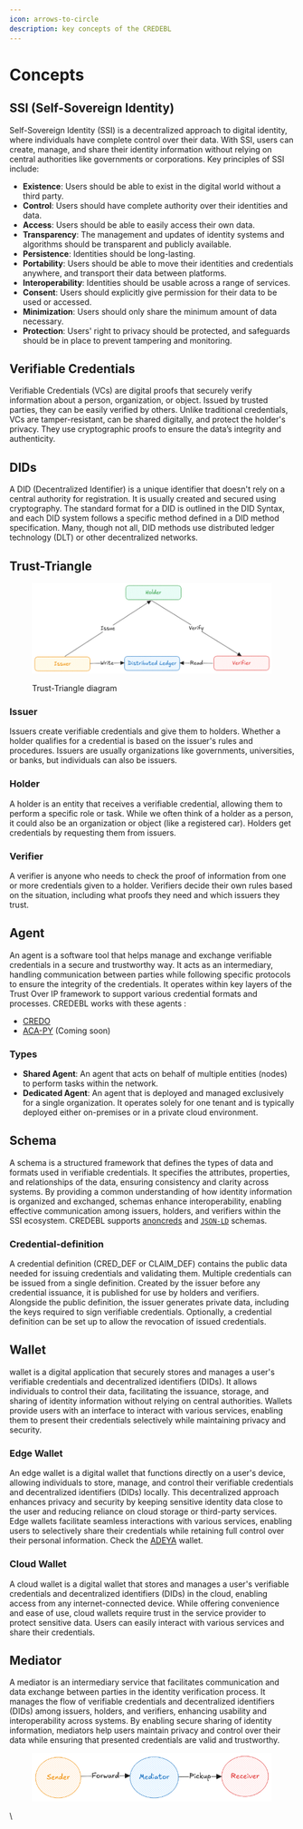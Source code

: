 ```yaml
---
icon: arrows-to-circle
description: key concepts of the CREDEBL
---
```


# Concepts

## **SSI (Self-Sovereign Identity)**

Self-Sovereign Identity (SSI) is a decentralized approach to digital identity, where individuals have complete control over their data. With SSI, users can create, manage, and share their identity information without relying on central authorities like governments or corporations. Key principles of SSI include:

* **Existence**: Users should be able to exist in the digital world without a third party.
* **Control**: Users should have complete authority over their identities and data.
* **Access**: Users should be able to easily access their own data.
* **Transparency**: The management and updates of identity systems and algorithms should be transparent and publicly available.
* **Persistence**: Identities should be long-lasting.
* **Portability**: Users should be able to move their identities and credentials anywhere, and transport their data between platforms.
* **Interoperability**: Identities should be usable across a range of services.
* **Consent**: Users should explicitly give permission for their data to be used or accessed.
* **Minimization**: Users should only share the minimum amount of data necessary.
* **Protection**: Users' right to privacy should be protected, and safeguards should be in place to prevent tampering and monitoring.

## Verifiable Credentials

Verifiable Credentials (VCs) are digital proofs that securely verify information about a person, organization, or object. Issued by trusted parties, they can be easily verified by others. Unlike traditional credentials, VCs are tamper-resistant, can be shared digitally, and protect the holder's privacy. They use cryptographic proofs to ensure the data’s integrity and authenticity.

## DIDs

A DID (Decentralized Identifier) is a unique identifier that doesn't rely on a central authority for registration. It is usually created and secured using cryptography. The standard format for a DID is outlined in the DID Syntax, and each DID system follows a specific method defined in a DID method specification. Many, though not all, DID methods use distributed ledger technology (DLT) or other decentralized networks.

## **Trust-Triangle**

<figure><img src="../.gitbook/assets/trustTriangle02.png" alt=""><figcaption><p>Trust-Triangle diagram</p></figcaption></figure>

### **Issuer**

Issuers create verifiable credentials and give them to holders. Whether a holder qualifies for a credential is based on the issuer's rules and procedures. Issuers are usually organizations like governments, universities, or banks, but individuals can also be issuers.

### Holder

A holder is an entity that receives a verifiable credential, allowing them to perform a specific role or task. While we often think of a holder as a person, it could also be an organization or object (like a registered car). Holders get credentials by requesting them from issuers.

### Verifier

A verifier is anyone who needs to check the proof of information from one or more credentials given to a holder. Verifiers decide their own rules based on the situation, including what proofs they need and which issuers they trust.

## Agent

An agent is a software tool that helps manage and exchange verifiable credentials in a secure and trustworthy way. It acts as an intermediary, handling communication between parties while following specific protocols to ensure the integrity of the credentials. It operates within key layers of the Trust Over IP framework to support various credential formats and processes. CREDEBL works with these agents :

* [CREDO](https://credo.js.org/)
* [ACA-PY](https://github.com/openwallet-foundation/acapy) (Coming soon)

### Types

* **Shared Agent**: An agent that acts on behalf of multiple entities (nodes) to perform tasks within the network.
* **Dedicated Agent**: An agent that is deployed and managed exclusively for a single organization. It operates solely for one tenant and is typically deployed either on-premises or in a private cloud environment.



## Schema

A schema is a structured framework that defines the types of data and formats used in verifiable credentials. It specifies the attributes, properties, and relationships of the data, ensuring consistency and clarity across systems. By providing a common understanding of how identity information is organized and exchanged, schemas enhance interoperability, enabling effective communication among issuers, holders, and verifiers within the SSI ecosystem. CREDEBL supports [anoncreds](https://hyperledger.github.io/anoncreds-spec/#schema-publisher-publish-schema-object) and [`JSON-LD`](https://www.w3.org/TR/vc-json-schema/) schemas.

### Credential-definition

A credential definition (CRED\_DEF or CLAIM\_DEF) contains the public data needed for issuing credentials and validating them. Multiple credentials can be issued from a single definition. Created by the issuer before any credential issuance, it is published for use by holders and verifiers. Alongside the public definition, the issuer generates private data, including the keys required to sign verifiable credentials. Optionally, a credential definition can be set up to allow the revocation of issued credentials.

## Wallet

wallet is a digital application that securely stores and manages a user's verifiable credentials and decentralized identifiers (DIDs). It allows individuals to control their data, facilitating the issuance, storage, and sharing of identity information without relying on central authorities. Wallets provide users with an interface to interact with various services, enabling them to present their credentials selectively while maintaining privacy and security.

### Edge Wallet

An edge wallet is a digital wallet that functions directly on a user's device, allowing individuals to store, manage, and control their verifiable credentials and decentralized identifiers (DIDs) locally. This decentralized approach enhances privacy and security by keeping sensitive identity data close to the user and reducing reliance on cloud storage or third-party services. Edge wallets facilitate seamless interactions with various services, enabling users to selectively share their credentials while retaining full control over their personal information. Check the [ADEYA](https://github.com/credebl/adeya-wallet) wallet.

### Cloud Wallet

A cloud wallet is a digital wallet that stores and manages a user's verifiable credentials and decentralized identifiers (DIDs) in the cloud, enabling access from any internet-connected device. While offering convenience and ease of use, cloud wallets require trust in the service provider to protect sensitive data. Users can easily interact with various services and share their credentials.

## Mediator

A mediator is an intermediary service that facilitates communication and data exchange between parties in the identity verification process. It manages the flow of verifiable credentials and decentralized identifiers (DIDs) among issuers, holders, and verifiers, enhancing usability and interoperability across systems. By enabling secure sharing of identity information, mediators help users maintain privacy and control over their data while ensuring that presented credentials are valid and trustworthy.

<figure><img src="../.gitbook/assets/MediatorLatest.png" alt=""><figcaption></figcaption></figure>





\
